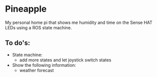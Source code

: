  # Pineapple
 My personal home pi that shows me humidity and time on the Sense HAT LEDs using a ROS state machine.
 
 ## To do's:
 - State machine:
    - add more states and let joystick switch states
 - Show the following information:
    - weather forecast
